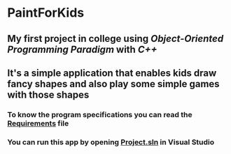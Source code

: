 # PaintForKids

## My first project in college using *Object-Oriented Programming Paradigm* with *C++*

## It's a simple application that enables kids draw fancy shapes and also play some simple games with those shapes

### To know the program specifications you can read the [Requirements](https://github.com/OmarKimo/PaintForKids/tree/master/Project%20Requirements.pdf) file

### You can run this app by opening [Project.sln](https://github.com/OmarKimo/PaintForKids/tree/master/Project.sln) in Visual Studio
